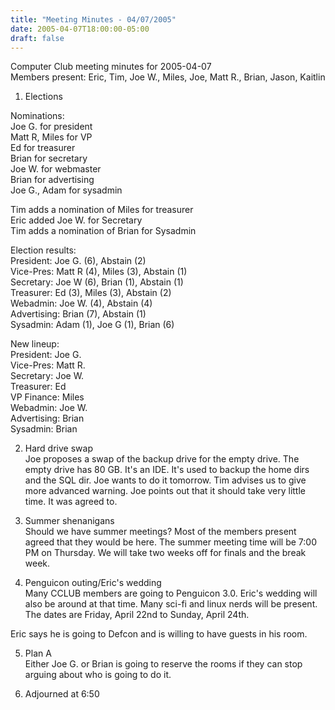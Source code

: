 ```yaml
---
title: "Meeting Minutes - 04/07/2005"
date: 2005-04-07T18:00:00-05:00
draft: false
---
```


Computer Club meeting minutes for 2005-04-07<br>
Members present: Eric, Tim, Joe W., Miles, Joe, Matt R., Brian, Jason, Kaitlin<p>

1) Elections<br>

Nominations:<br>
 Joe G. for president<br>
 Matt R, Miles for VP<br>
 Ed for treasurer<br>
 Brian for secretary<br>
 Joe W. for webmaster<br>
 Brian for advertising<br>
 Joe G., Adam for sysadmin<p>

 Tim adds a nomination of Miles for treasurer<br>
 Eric added Joe W. for Secretary<br> 
 Tim adds a nomination of Brian for Sysadmin<p>
 
Election results:<br>
President: Joe G. (6), Abstain (2)<br>
Vice-Pres: Matt R (4), Miles (3), Abstain (1)<br>
Secretary: Joe W (6), Brian (1), Abstain (1)<br>
Treasurer: Ed (3), Miles (3), Abstain (2)<br>
Webadmin: Joe W. (4), Abstain (4)<br>
Advertising: Brian (7), Abstain (1)<br>
Sysadmin: Adam (1), Joe G (1), Brian (6)<p>

New lineup:<br>
President: Joe G.<br>
Vice-Pres: Matt R.<br>
Secretary: Joe W.<br>
Treasurer: Ed<br>
VP Finance: Miles<br>
Webadmin: Joe W.<br>
Advertising: Brian<br>
Sysadmin: Brian<p>

2) Hard drive swap<br>
Joe proposes a swap of the backup drive for the empty drive.  The empty drive
has 80 GB.  It's an IDE.  It's used to backup the home dirs and the SQL dir.
Joe wants to do it tomorrow.  Tim advises us to give more advanced warning.
Joe points out that it should take very little time.  It was agreed to.<p>

3) Summer shenanigans<br>
Should we have summer meetings?  Most of the members present agreed that they
would be here.  The summer meeting time will be 7:00 PM on Thursday. We will
take two weeks off for finals and the break week.<br>

4) Penguicon outing/Eric's wedding<br>
Many CCLUB members are going to Penguicon 3.0.  Eric's wedding will also be
around at that time.  Many sci-fi and linux nerds will be present.  The dates
are Friday, April 22nd to Sunday, April 24th. <p>

Eric says he is going to Defcon and is willing to have guests in his room.<p>

5) Plan A<br>
Either Joe G. or Brian is going to reserve the rooms if they can stop arguing
about who is going to do it.<p>

6) Adjourned at 6:50
